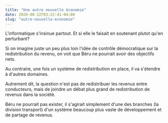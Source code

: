 ```yaml
---
title: "Une autre nouvelle économie"
date: 2020-08-22T03:22:41-04:00
slug: "autre-nouvelle-economie"
---
```


L'informatique s'insinue partout. Et si elle le faisait en soutenant plutot qu'en perturbant?
<!--more-->


Si on imagine juste un peu plus loin l'idée de contrôle démocratique sur la redistribution du revenu,
on voit que Béru ne pourrait avoir des objectifs nets.

Au contraire, une fois un système de redistribution en place, il va s'étendre à d'autres domaines.

Autrement dit, la question n'est pas de redistribuer les revenus entre conducteurs, mais de joindre un débat plus grand de redistribution de revenus dans la société.

Béru ne pourrait pas exister, il s'agirait simplement d'une des branches (la division transport) d'un système beaucoup plus vaste de développement et de partage de revenus.

